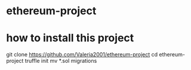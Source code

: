 # ethereum-project


# how to install this project

  git clone https://github.com/Valeria2001/ethereum-project 
  cd ethereum-project
  truffle init
  mv *.sol migrations 

